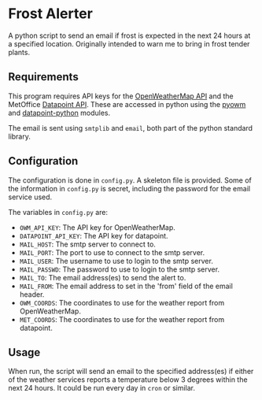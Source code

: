 # Frost Alerter #

A python script to send an email if frost is expected in the next 24 hours at a specified location. Originally intended to warn me to bring in frost tender plants.

## Requirements ##

This program requires API keys for the [OpenWeatherMap API](https://openweathermap.org/api) and the MetOffice [Datapoint API](https://www.metoffice.gov.uk/datapoint). These are accessed in python using the [pyowm](https://github.com/csparpa/pyowm) and [datapoint-python](https://github.com/jacobtomlinson/datapoint-python) modules.

The email is sent using `smtplib` and `email`, both part of the python standard library.

## Configuration ##

The configuration is done in `config.py`. A skeleton file is provided. Some of the information in `config.py` is secret, including the password for the email service used.

The variables in `config.py` are:

+ `OWM_API_KEY`: The API key for OpenWeatherMap.
+ `DATAPOINT_API_KEY`: The API key for datapoint.
+ `MAIL_HOST`: The smtp server to connect to.
+ `MAIL_PORT`: The port to use to connect to the smtp server.
+ `MAIL_USER`: The username to use to login to the smtp server.
+ `MAIL_PASSWD`: The password to use to login to the smtp server.
+ `MAIL_TO`: The email address(es) to send the alert to.
+ `MAIL_FROM`: The email address to set in the 'from' field of the email header.
+ `OWM_COORDS`: The coordinates to use for the weather report from OpenWeatherMap.
+ `MET_COORDS`: The coordinates to use for the weather report from datapoint.

## Usage ##

When run, the script will send an email to the specified address(es) if either of the weather services reports a temperature below 3 degrees within the next 24 hours. It could be run every day in `cron` or similar.
